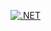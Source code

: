 [![.NET](https://github.com/zhoracementov/MyOwnGame/actions/workflows/Debug.yml/badge.svg?branch=master)](https://github.com/zhoracementov/MyOwnGame/actions/workflows/Debug.yml)
